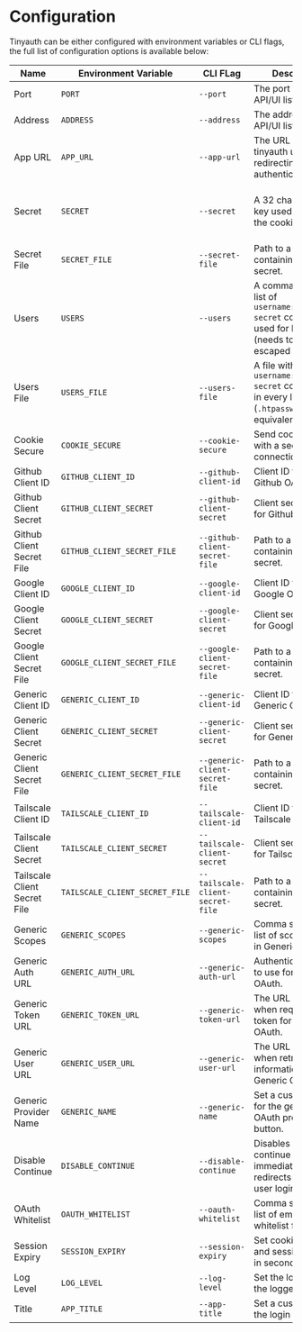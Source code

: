 # Configuration

Tinyauth can be either configured with environment variables or CLI flags, the full list of configuration options is available below:

| Name                         | Environment Variable           | CLI FLag                         | Description                                                                                                             | Default    | Required                            |
| ---------------------------- | ------------------------------ | -------------------------------- | ----------------------------------------------------------------------------------------------------------------------- | ---------- | ----------------------------------- |
| Port                         | `PORT`                         | `--port`                         | The port that the API/UI listens on.                                                                                    | `3000`     | no                                  |
| Address                      | `ADDRESS`                      | `--address`                      | The address the API/UI listens on.                                                                                      | `0.0.0.0`  | no                                  |
| App URL                      | `APP_URL`                      | `--app-url`                      | The URL that tinyauth uses when redirecting for authentication.                                                         | -          | yes                                 |
| Secret                       | `SECRET`                       | `--secret`                       | A 32 character long key used to encrypt the cookies.                                                                    | -          | yes (except if secret file is used) |
| Secret File                  | `SECRET_FILE`                  | `--secret-file`                  | Path to a file containing the secret.                                                                                   | -          | no                                  |
| Users                        | `USERS`                        | `--users`                        | A comma separated list of `username:hash:totp-secret` combinations used for logging in (needs to be escaped in docker). | -          | yes (except if users file is used)  |
| Users File                   | `USERS_FILE`                   | `--users-file`                   | A file with a list of of `username:hash:totp-secret` combinations in every line (`.htpasswd` equivalent)                | -          | no                                  |
| Cookie Secure                | `COOKIE_SECURE`                | `--cookie-secure`                | Send cookie only with a secure connection (https).                                                                      | false      | no                                  |
| Github Client ID             | `GITHUB_CLIENT_ID`             | `--github-client-id`             | Client ID to use for Github OAuth.                                                                                      | -          | no                                  |
| Github Client Secret         | `GITHUB_CLIENT_SECRET`         | `--github-client-secret`         | Client secret to use for Github OAuth.                                                                                  | -          | no                                  |
| Github Client Secret File    | `GITHUB_CLIENT_SECRET_FILE`    | `--github-client-secret-file`    | Path to a file containing the client secret.                                                                            | -          | no                                  |
| Google Client ID             | `GOOGLE_CLIENT_ID`             | `--google-client-id`             | Client ID to use for Google OAuth.                                                                                      | -          | no                                  |
| Google Client Secret         | `GOOGLE_CLIENT_SECRET`         | `--google-client-secret`         | Client secret to use for Google OAuth.                                                                                  | -          | no                                  |
| Google Client Secret File    | `GOOGLE_CLIENT_SECRET_FILE`    | `--google-client-secret-file`    | Path to a file containing the client secret.                                                                            | -          | no                                  |
| Generic Client ID            | `GENERIC_CLIENT_ID`            | `--generic-client-id`            | Client ID to use for Generic OAuth.                                                                                     | -          | no                                  |
| Generic Client Secret        | `GENERIC_CLIENT_SECRET`        | `--generic-client-secret`        | Client secret to use for Generic OAuth.                                                                                 | -          | no                                  |
| Generic Client Secret File   | `GENERIC_CLIENT_SECRET_FILE`   | `--generic-client-secret-file`   | Path to a file containing the client secret.                                                                            | -          | no                                  |
| Tailscale Client ID          | `TAILSCALE_CLIENT_ID`          | `--tailscale-client-id`          | Client ID to use for Tailscale OAuth.                                                                                   | -          | no                                  |
| Tailscale Client Secret      | `TAILSCALE_CLIENT_SECRET`      | `--tailscale-client-secret`      | Client secret to use for Tailscale OAuth.                                                                               | -          | no                                  |
| Tailscale Client Secret File | `TAILSCALE_CLIENT_SECRET_FILE` | `--tailscale-client-secret-file` | Path to a file containing the client secret.                                                                            | -          | no                                  |
| Generic Scopes               | `GENERIC_SCOPES`               | `--generic-scopes`               | Comma separated list of scopes to use in Generic OAuth.                                                                 | -          | no                                  |
| Generic Auth URL             | `GENERIC_AUTH_URL`             | `--generic-auth-url`             | Authentication URL to use for Generic OAuth.                                                                            | -          | no                                  |
| Generic Token URL            | `GENERIC_TOKEN_URL`            | `--generic-token-url`            | The URL to use when requesting the token for Generic OAuth.                                                             | -          | no                                  |
| Generic User URL             | `GENERIC_USER_URL`             | `--generic-user-url`             | The URL to use when retrieving user information in Generic OAuth.                                                       | -          | no                                  |
| Generic Provider Name        | `GENERIC_NAME`                 | `--generic-name`                 | Set a custom name for the generic OAuth provider button.                                                                | `Generic`  | no                                  |
| Disable Continue             | `DISABLE_CONTINUE`             | `--disable-continue`             | Disables the continue screen and immediately redirects when the user logins.                                            | `false`    | no                                  |
| OAuth Whitelist              | `OAUTH_WHITELIST`              | `--oauth-whitelist`              | Comma separated list of emails to whitelist for OAuth.                                                                  | -          | no                                  |
| Session Expiry               | `SESSION_EXPIRY`               | `--session-expiry`               | Set cookie max age and session expiry in seconds.                                                                       | 86400      | no                                  |
| Log Level                    | `LOG_LEVEL`                    | `--log-level`                    | Set the log level for the logger.                                                                                       | 1          | no                                  |
| Title                        | `APP_TITLE`                    | `--app-title`                    | Set a custom title for the login screen.                                                                                | `Tinyauth` | no                                  |

